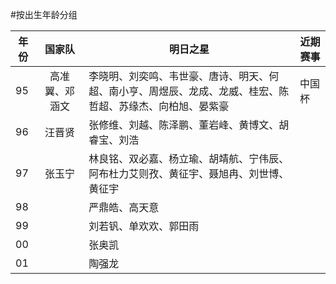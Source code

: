 #按出生年龄分组

|年份 | 国家队 |明日之星|近期赛事|
|------|:-------------:| -----|-----|
|95|高准翼、邓涵文| 李晓明、刘奕鸣、韦世豪、唐诗、明天、何超、南小亨、周煜辰、龙成、龙威、桂宏、陈哲超、苏缘杰、向柏旭、晏紫豪| 中国杯 |
|96|汪晋贤| 张修维、刘越、陈泽鹏、董岩峰、黄博文、胡睿宝、刘浩 | |
|97|张玉宁| 林良铭、双必嘉、杨立瑜、胡靖航、宁伟辰、阿布杜力艾则孜、黄征宇、聂旭冉、刘世博、黄征宇 | |
|98| | 严鼎皓、高天意 | |
|99| | 刘若钒、单欢欢、郭田雨| |
|00| | 张奥凯 | |
|01| | 陶强龙 | |

